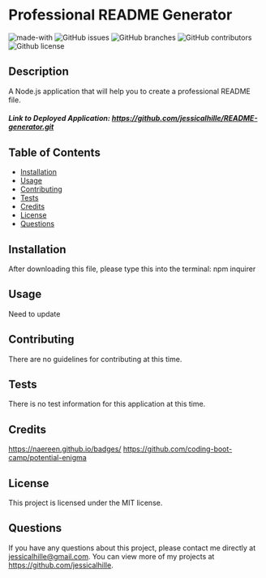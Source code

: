 # Professional README Generator
  ![made-with](https://img.shields.io/badge/Made%20with-JavaScript-1f425f.svg)
  ![GitHub issues](https://img.shields.io/github/issues/jessicalhille/README-generator)
  ![GitHub branches](https://badgen.net/github/branches/jessicalhille/README-generator)
  ![GitHub contributors](https://img.shields.io/github/contributors/jessicalhille/README-generator)
  ![Github license](http://img.shields.io/badge/license-MIT-blue.svg)


  ## Description
  A Node.js application that will help you to create a professional README file.
  ##### Link to Deployed Application: https://github.com/jessicalhille/README-generator.git

  ## Table of Contents
  * [Installation](#installation)
  * [Usage](#usage)
  * [Contributing](#contributing)
  * [Tests](#tests)
  * [Credits](#credits)
  * [License](#license)
  * [Questions](#questions)

  ## Installation
  After downloading this file, please type this into the terminal: npm inquirer

  ## Usage
  Need to update

  ## Contributing
  There are no guidelines for contributing at this time.

  ## Tests
  There is no test information for this application at this time.

  ## Credits
  https://naereen.github.io/badges/
  https://github.com/coding-boot-camp/potential-enigma

  ## License
  This project is licensed under the MIT license.

  ## Questions
  If you have any questions about this project, please contact me directly at jessicalhille@gmail.com.
  You can view more of my projects at https://github.com/jessicalhille.

